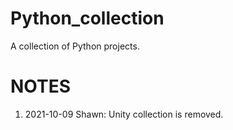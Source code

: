 # Python_collection

A collection of Python projects.

# NOTES

1. 2021-10-09 Shawn: Unity collection is removed.
